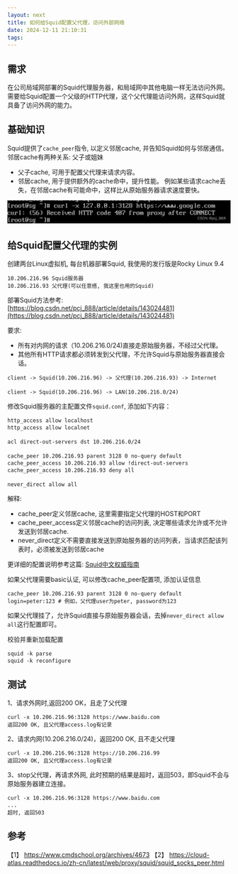 ```yaml
---
layout: next
title: 如何给Squid配置父代理，访问外部网络
date: 2024-12-11 21:10:31
tags:
---
```


## 需求
在公司局域网部署的Squid代理服务器，和局域网中其他电脑一样无法访问外网。 需要给Squid配置一个父级的HTTP代理，这个父代理能访问外网，这样Squid就具备了访问外网的能力。

## 基础知识
Squid提供了`cache_peer`指令, 以定义邻居cache, 并告知Squid如何与邻居通信。 
邻居cache有两种关系: 父子或姐妹
* 父子cache, 可用于配置父代理来请求内容。 
* 邻居cache, 用于提供额外的cache命中，提升性能。 例如某些请求cache丢失，在邻居cache有可能命中，这样比从原始服务器请求速度要快。

<!-- more -->
![image1.png](image1.png)


## 给Squid配置父代理的实例
创建两台Linux虚拟机, 每台机器部署Squid, 我使用的发行版是Rocky Linux 9.4

```
10.206.216.96 Squid服务器
10.206.216.93 父代理(可以任意搭, 我这里也用的Squid)
```
部署Squid方法参考: [https://blog.csdn.net/pcj_888/article/details/143024481](https://blog.csdn.net/pcj_888/article/details/143024481)

要求:
* 所有对内网的请求（10.206.216.0/24)直接走原始服务器，不经过父代理。
* 其他所有HTTP请求都必须转发到父代理，不允许Squid与原始服务器直接会话。

```
client -> Squid(10.206.216.96) -> 父代理(10.206.216.93) -> Internet

client -> Squid(10.206.216.96) -> LAN(10.206.216.0/24)
```

修改Squid服务器的主配置文件`squid.conf`, 添加如下内容：
```
http_access allow localhost
http_access allow localnet

acl direct-out-servers dst 10.206.216.0/24

cache_peer 10.206.216.93 parent 3128 0 no-query default
cache_peer_access 10.206.216.93 allow !direct-out-servers
cache_peer_access 10.206.216.93 deny all

never_direct allow all
```

解释:
* cache_peer定义邻居cache, 这里需要指定父代理的HOST和PORT
* cache_peer_access定义邻居cache的访问列表, 决定哪些请求允许或不允许发送到邻居cache.
* never_direct定义不需要直接发送到原始服务器的访问列表，当请求匹配该列表时，必须被发送到邻居cache

更详细的配置说明参考这篇: [Squid中文权威指南](http://blog.zyan.cc/book/squid/chap10.html#a0)

如果父代理需要basic认证, 可以修改cache_peer配置项, 添加认证信息
```
cache_peer 10.206.216.93 parent 3128 0 no-query default login=peter:123 # 例如，父代理user为peter, password为123
```

如果父代理挂了，允许Squid直接与原始服务器会话，去掉`never_direct allow all`这行配置即可。

校验并重新加载配置
```
squid -k parse
squid -k reconfigure
```
## 测试
1、请求外网时,返回200 OK，且走了父代理
```
curl -x 10.206.216.96:3128 https://www.baidu.com 
返回200 OK, 且父代理access.log有记录
```
2、请求内网(10.206.216.0/24)，返回200 OK, 且不走父代理
```
curl -x 10.206.216.96:3128 https://10.206.216.99
返回200 OK, 且父代理access.log有记录
```

3、stop父代理，再请求外网, 此时预期的结果是超时，返回503，即Squid不会与原始服务器建立连接。
```
curl -x 10.206.216.96:3128 https://www.baidu.com 
...
超时, 返回503
```

## 参考
【1】 https://www.cmdschool.org/archives/4673
【2】 https://cloud-atlas.readthedocs.io/zh-cn/latest/web/proxy/squid/squid_socks_peer.html